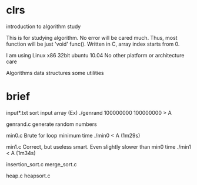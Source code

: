 clrs
====

introduction to algorithm study

This is for studying algorithm.
No error will be cared much.
Thus, most function will be just 'void' func().
Written in C, array index starts from 0.

I am using Linux x86 32bit ubuntu 10.04
No other platform or architecture care

Algorithms
data structures 
some utilities

brief
=====

input*.txt
    sort input array
    (Ex)
    ./genrand 100000000 100000000 > A

genrand.c
    generate random numbers

min0.c
    Brute for loop minimum
    time ./min0 < A (1m29s)

min1.c
    Correct, but useless smart.
    Even slightly slower than min0
    time ./min1 < A (1m34s)

insertion_sort.c
merge_sort.c

heap.c
heapsort.c
